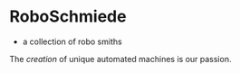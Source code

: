 # RoboSchmiede 


- a collection of robo smiths

The *creation* of unique automated machines is our passion.

